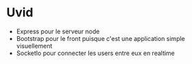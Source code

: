# Uvid

- Express pour le serveur node
- Bootstrap pour le front puisque c'est une application simple visuellement
- SocketIo pour connecter les users entre eux en realtime

